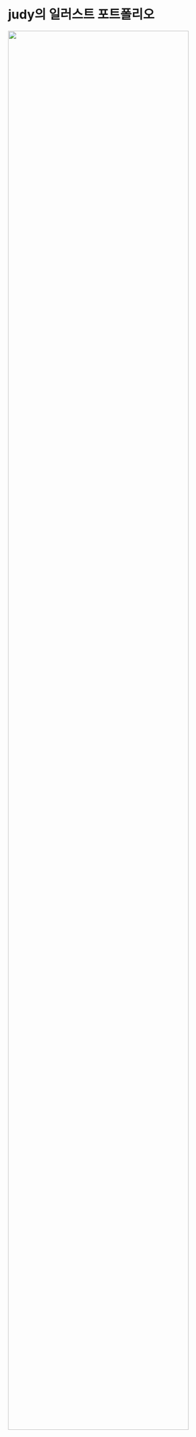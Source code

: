 # judy의 일러스트 포트폴리오


<img src="https://postfiles.pstatic.net/MjAxNjExMDZfNyAg/MDAxNDc4NDA5MTE3MDQy.1IA-nVYzRG29jh2ZLZngZZYRT3D3VsAOSjri2zrvM04g.uUdJiMN8xSZTJ7VJyVanyxaV32zPm_YxK4VJeLtHufUg.PNG.knowledgeist/dfddfd.png?type=w2" width="90%"></img>

